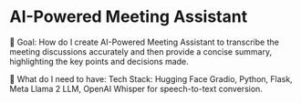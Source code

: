 # AI-Powered Meeting Assistant

🎯 Goal: How do I create AI-Powered Meeting Assistant to transcribe the meeting discussions accurately and then provide a concise summary, highlighting the key points and decisions made. 


🧠 What do I need to have:
Tech Stack: Hugging Face Gradio, Python, Flask, Meta Llama 2 LLM, OpenAI Whisper for speech-to-text conversion.
